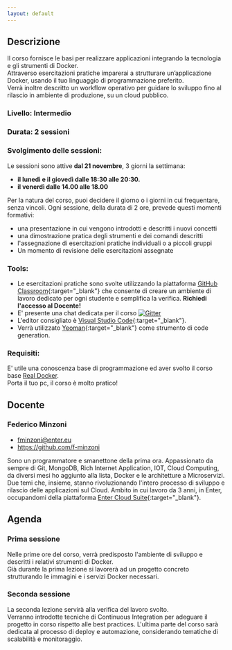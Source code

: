 ```yaml
---
layout: default
---
```


## Descrizione   
Il corso fornisce le basi per realizzare applicazioni integrando la tecnologia e gli strumenti di Docker.  
Attraverso esercitazioni pratiche imparerai a strutturare un’applicazione Docker, usando il tuo linguaggio di programmazione preferito.  
Verrà inoltre descritto un workflow operativo per guidare lo sviluppo fino al rilascio in ambiente di produzione, su un cloud pubblico.  

### Livello: Intermedio

### Durata: 2 sessioni
 
### Svolgimento delle sessioni:  
Le sessioni sono attive **dal 21 novembre**, 3 giorni la settimana:  

- **il lunedì e il giovedì dalle 18:30 alle 20:30.**  
- **il venerdì dalle 14.00 alle 18.00**

Per la natura del corso, puoi decidere il giorno o i giorni in cui frequentare, senza vincoli.
Ogni sessione, della durata di 2 ore, prevede questi momenti formativi:

- una presentazione in cui vengono introdotti e descritti i nuovi concetti  
- una dimostrazione pratica degli strumenti e dei comandi descritti  
- l'assegnazione di esercitazioni pratiche individuali o a piccoli gruppi  
- Un momento di revisione delle esercitazioni assegnate

### Tools:

- Le esercitazioni pratiche sono svolte utilizzando la piattaforma [GitHub Classroom](https://classroom.github.com){:target="_blank"} che consente di creare un ambiente di lavoro dedicato per ogni studente e semplifica la verifica. **Richiedi l'accesso al Docente!**    
- E' presente una chat dedicata per il corso [![Gitter](https://badges.gitter.im/Join%20Chat.svg)](https://gitter.im/LOG-ED/docker-for-devs?utm_source=badge&utm_medium=badge&utm_campaign=pr-badge)  
- L'editor consigliato è [Visual Studio Code](https://code.visualstudio.com/){:target="_blank"}.    
- Verrà utilizzato [Yeoman](http://yeoman.io/){:target="_blank"} come strumento di code generation.  

### Requisiti:
 
E' utile una conoscenza base di programmazione ed aver svolto il corso base [Real Docker](https://log-ed.github.io/real-docker/).   
Porta il tuo pc, il corso è molto pratico!

## Docente

### Federico Minzoni

- fminzoni@enter.eu 
- https://github.com/f-minzoni

Sono un programmatore e smanettone della prima ora. Appassionato da sempre di Git, MongoDB, Rich Internet Application, IOT, Cloud Computing, da diversi mesi ho aggiunto alla lista, Docker e le architetture a Microservizi. Due temi che, insieme, stanno rivoluzionando l'intero processo di sviluppo e rilascio delle applicazioni sul Cloud. Ambito in cui lavoro da 3 anni, in Enter, occupandomi della piattaforma [Enter Cloud Suite](http://www.entercloudsuite.com){:target="_blank"}.

## Agenda

### Prima sessione
 
Nelle prime ore del corso, verrà predisposto l'ambiente di sviluppo e descritti i relativi strumenti di Docker.  
Già durante la prima lezione si lavorerà ad un progetto concreto strutturando le immagini e i servizi Docker necessari. 

### Seconda sessione

La seconda lezione servirà alla verifica del lavoro svolto.  
Verranno introdotte tecniche di Continuous Integration per adeguare il progetto in corso rispetto alle best practices.
L'ultima parte del corso sarà dedicata al processo di deploy e automazione, considerando tematiche di scalabilità e monitoraggio.


